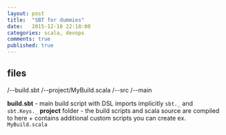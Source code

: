 ```yaml
---
layout: post
title:  "SBT for dummies"
date:   2015-12-18 22:18:00
categories: scala, devops
comments: true
published: true
---
```

## files

/--build.sbt
/--project/MyBuild.scala
/--src
/--main

**build.sbt** - main build script with DSL imports implicitly `sbt._` and `sbt.Keys._`
**project** folder - the build scripts and scala source are compiled to here + contains additional custom scripts you can create ex. `MyBuild.scala`

